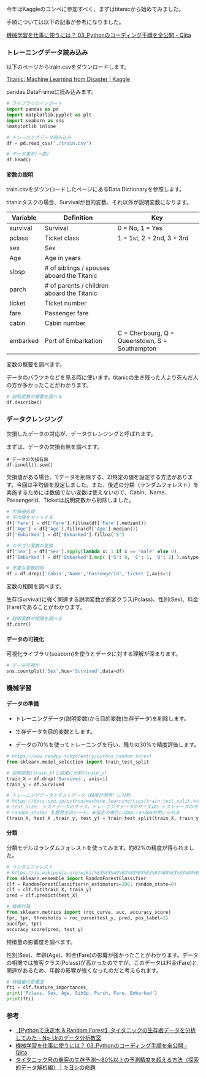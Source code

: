今年はKaggleのコンペに参加すべく、まずはtitanicから始めてみました。

手順については以下の記事が参考になりました。

[機械学習を仕事に使うには？ 03\_Pythonのコーディング手順を全公開 \- Qiita](https://qiita.com/Saku731/items/7f444e1312b85996842f)



### トレーニングデータ読み込み

以下のページからtrain.csvをダウンロードします。

[Titanic: Machine Learning from Disaster \| Kaggle](https://www.kaggle.com/c/titanic/data)

pandas.DataFrameに読み込みます。

```python
# ライブラリのインポート
import pandas as pd
import matplotlib.pyplot as plt
import seaborn as sns
%matplotlib inline

# トレーニングデータ読み込み
df = pd.read_csv('./train.csv')

# データ表示(一部)
df.head()
```



#### 変数の説明

train.csvをダウンロードしたページにあるData Dictionaryを参照します。

titanicタスクの場合、Survivalが目的変数、それ以外が説明変数になります。

| **Variable** | **Definition**                             | Key                                            |
| ------------ | ------------------------------------------ | ---------------------------------------------- |
| survival     | Survival                                   | 0 = No, 1 = Yes                                |
| pclass       | Ticket class                               | 1 = 1st, 2 = 2nd, 3 = 3rd                      |
| sex          | Sex                                        |                                                |
| Age          | Age in years                               |                                                |
| sibsp        | # of siblings / spouses aboard the Titanic |                                                |
| parch        | # of parents / children aboard the Titanic |                                                |
| ticket       | Ticket number                              |                                                |
| fare         | Passenger fare                             |                                                |
| cabin        | Cabin number                               |                                                |
| embarked     | Port of Embarkation                        | C = Cherbourg, Q = Queenstown, S = Southampton |

変数の概要を調べます。

データのバラツキなどを見る時に使います。titanicの生き残った人より死んだ人の方が多かったことがわかります。

```python
# 説明変数の概要を調べる
df.describe()
```



### データクレンジング

欠損したデータの対応が、データクレンジングと呼ばれます。



まずは、データの欠損有無を調べます。

```
# データの欠損有無
df.isnull().sum()
```



欠損値がある場合、1)データを削除する、2)特定の値を設定する方法があります。今回は平均値を設定しました。また、後述の分類（ランダムフォレスト）を実施するためには数値でない変数は使えないので、Cabin、Name、PassengerId、Ticketは説明変数から削除しました。

```python
# 欠損値処理
# 平均値をセットする
df['Fare'] = df['Fare'].fillna(df['Fare'].median())
df['Age'] = df['Age'].fillna(df['Age'].median())
df['Embarked'] = df['Embarked'].fillna('S')

# カテゴリ変数の変換
df['Sex'] = df['Sex'].apply(lambda x: 1 if x == 'male' else 0)
df['Embarked'] = df['Embarked'].map( {'S': 0, 'C': 1, 'Q': 2} ).astype(int)

# 不要な変数削除
df = df.drop(['Cabin','Name','PassengerId','Ticket'],axis=1)
```



変数の相関を調べます。

生存(Survival)に強く関連する説明変数が旅客クラス(Pclass)、性別(Sex)、料金(Fare)であることがわかります。

```python
# 説明変数の相関を調べる
df.corr()
```



#### データの可視化

可視化ライブラリ(seaborn)を使うとデータに対する理解が深まります。

```python
# データ可視化
sns.countplot('Sex',hue='Survived',data=df)
```



### 機械学習

#### データの準備

* トレーニングデータ(説明変数)から目的変数(生存データ)を削除します。

* 生存データを目的変数とします。
* データの70%を使ってトレーニングを行い、残りの30%で精度評価します。

```python
# https://www.randpy.tokyo/entry/python_random_forest
from sklearn.model_selection import train_test_split

# 説明変数(train_X)と結果に分割(train_y)
train_X = df.drop('Survived', axis=1)
train_y = df.Survived

# トレーニングデータとテストデータ（精度計測用）に分割
# https://docs.pyq.jp/python/machine_learning/tips/train_test_split.html
# test_size: テストデータのサイズ。トレーニングデータのサイズは1-テストデータのサイズ
# random_state: 乱数発生のシード。未指定の場合にはnp.randomが用いられる
(train_X, test_X ,train_y, test_y) = train_test_split(train_X, train_y, test_size = 0.3, random_state = 666)

```



#### 分類

分類モデルはランダムフォレストを使ってみます。約82%の精度が得られました。

```python
# ランダムフォレスト
# https://ja.wikipedia.org/wiki/%E3%83%A9%E3%83%B3%E3%83%80%E3%83%A0%E3%83%95%E3%82%A9%E3%83%AC%E3%82%B9%E3%83%88
from sklearn.ensemble import RandomForestClassifier
clf = RandomForestClassifier(n_estimators=100, random_state=0)
clf = clf.fit(train_X, train_y)
pred = clf.predict(test_X)

# 精度計算
from sklearn.metrics import (roc_curve, auc, accuracy_score)
fpr, tpr, thresholds = roc_curve(test_y, pred, pos_label=1)
auc(fpr, tpr)
accuracy_score(pred, test_y)
```



特徴量の影響度を調べます。



性別(Sex)、年齢(Age)、料金(Fare)の影響が強かったことがわかります。データの相関では旅客クラス(Pclass)が高かったのですが、このデータは料金(Fare)と関連があるため、年齢の影響が強くなったのだと考えられます。

```python
# 特徴量の影響度
fti = clf.feature_importances_ 
print('Pclass, Sex, Age, SibSp, Parch, Fare, Embarked')
print(fti)
```



### 参考

* [【Pythonで決定木 & Random Forest】タイタニックの生存者データを分析してみた \- Np\-Urのデータ分析教室](https://www.randpy.tokyo/entry/python_random_forest)
* [機械学習を仕事に使うには？ 03\_Pythonのコーディング手順を全公開 \- Qiita](https://qiita.com/Saku731/items/7f444e1312b85996842f)
* [タイタニック号の乗客の生存予測〜80%以上の予測精度を超える方法（探索的データ解析編） \| キヨシの命題](https://yolo-kiyoshi.com/2018/12/16/post-951/)